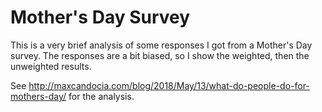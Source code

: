 # Mother's Day Survey

This is a very brief analysis of some responses I got from a Mother's Day survey. The responses are a bit biased, so I show the weighted, then the unweighted results.

See http://maxcandocia.com/blog/2018/May/13/what-do-people-do-for-mothers-day/ for the analysis. 